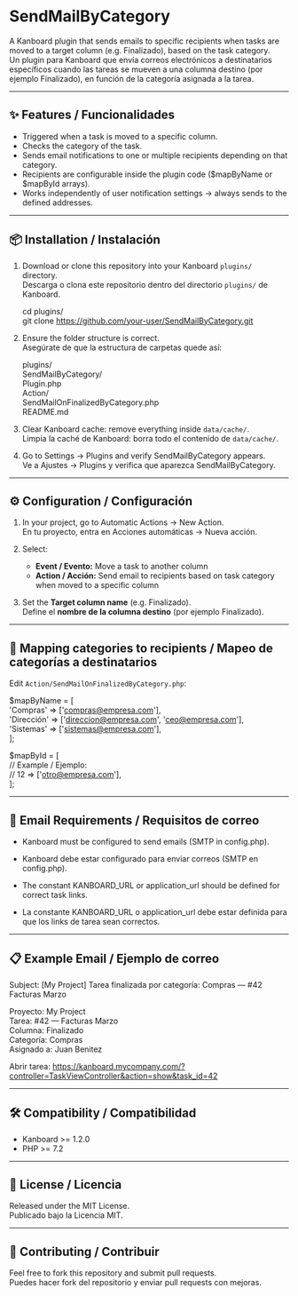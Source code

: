 # SendMailByCategory

A Kanboard plugin that sends emails to specific recipients when tasks are moved to a target column (e.g. Finalizado), based on the task category.  
Un plugin para Kanboard que envía correos electrónicos a destinatarios específicos cuando las tareas se mueven a una columna destino (por ejemplo Finalizado), en función de la categoría asignada a la tarea.

---

## ✨ Features / Funcionalidades
- Triggered when a task is moved to a specific column.  
- Checks the category of the task.  
- Sends email notifications to one or multiple recipients depending on that category.  
- Recipients are configurable inside the plugin code ($mapByName or $mapById arrays).  
- Works independently of user notification settings → always sends to the defined addresses.  

---

## 📦 Installation / Instalación
1. Download or clone this repository into your Kanboard `plugins/` directory.  
   Descarga o clona este repositorio dentro del directorio `plugins/` de Kanboard.  

   cd plugins/  
   git clone https://github.com/your-user/SendMailByCategory.git  

2. Ensure the folder structure is correct.  
   Asegúrate de que la estructura de carpetas quede así:  

   plugins/  
     SendMailByCategory/  
       Plugin.php  
       Action/  
         SendMailOnFinalizedByCategory.php  
       README.md  

3. Clear Kanboard cache: remove everything inside `data/cache/`.  
   Limpia la caché de Kanboard: borra todo el contenido de `data/cache/`.  

4. Go to Settings → Plugins and verify SendMailByCategory appears.  
   Ve a Ajustes → Plugins y verifica que aparezca SendMailByCategory.  

---

## ⚙️ Configuration / Configuración
1. In your project, go to Automatic Actions → New Action.  
   En tu proyecto, entra en Acciones automáticas → Nueva acción.  

2. Select:  
   - **Event / Evento:** Move a task to another column  
   - **Action / Acción:** Send email to recipients based on task category when moved to a specific column  

3. Set the **Target column name** (e.g. Finalizado).  
   Define el **nombre de la columna destino** (por ejemplo Finalizado).  

---

## 📝 Mapping categories to recipients / Mapeo de categorías a destinatarios
Edit `Action/SendMailOnFinalizedByCategory.php`:  

$mapByName = [  
    'Compras'   => ['compras@empresa.com'],  
    'Dirección' => ['direccion@empresa.com', 'ceo@empresa.com'],  
    'Sistemas'  => ['sistemas@empresa.com'],  
];  

$mapById = [  
    // Example / Ejemplo:  
    // 12 => ['otro@empresa.com'],  
];  

---

## 📨 Email Requirements / Requisitos de correo
- Kanboard must be configured to send emails (SMTP in config.php).  
- Kanboard debe estar configurado para enviar correos (SMTP en config.php).  

- The constant KANBOARD_URL or application_url should be defined for correct task links.  
- La constante KANBOARD_URL o application_url debe estar definida para que los links de tarea sean correctos.  

---

## 📋 Example Email / Ejemplo de correo
Subject: [My Project] Tarea finalizada por categoría: Compras — #42 Facturas Marzo  

Proyecto: My Project  
Tarea: #42 — Facturas Marzo  
Columna: Finalizado  
Categoría: Compras  
Asignado a: Juan Benitez  

Abrir tarea: https://kanboard.mycompany.com/?controller=TaskViewController&action=show&task_id=42  

---

## 🛠 Compatibility / Compatibilidad
- Kanboard >= 1.2.0  
- PHP >= 7.2  

---

## 📄 License / Licencia
Released under the MIT License.  
Publicado bajo la Licencia MIT.  

---

## 🤝 Contributing / Contribuir
Feel free to fork this repository and submit pull requests.  
Puedes hacer fork del repositorio y enviar pull requests con mejoras.  
